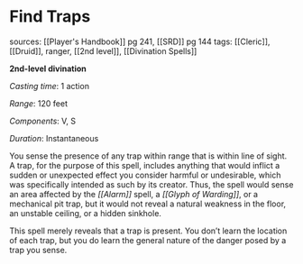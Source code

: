 # Find Traps
sources: [[Player's Handbook]] pg 241, [[SRD]] pg 144
tags: [[Cleric]], [[Druid]], ranger, [[2nd level]], [[Divination Spells]]

**2nd-level divination**

*Casting time*: 1 action

*Range*: 120 feet

*Components*: V, S

*Duration*: Instantaneous

You sense the presence of any trap within range that is within line of sight. A trap, for the purpose of this spell, includes anything that would inflict a sudden or unexpected effect you consider harmful or undesirable, which was specifically intended as such by its creator. Thus, the spell would sense an area affected by the *[[Alarm]]* spell, a *[[Glyph of Warding]]*, or a mechanical pit trap, but it would not reveal a natural weakness in the floor, an unstable ceiling, or a hidden sinkhole.

This spell merely reveals that a trap is present. You don’t learn the location of each trap, but you do learn the general nature of the danger posed by a trap you sense.

